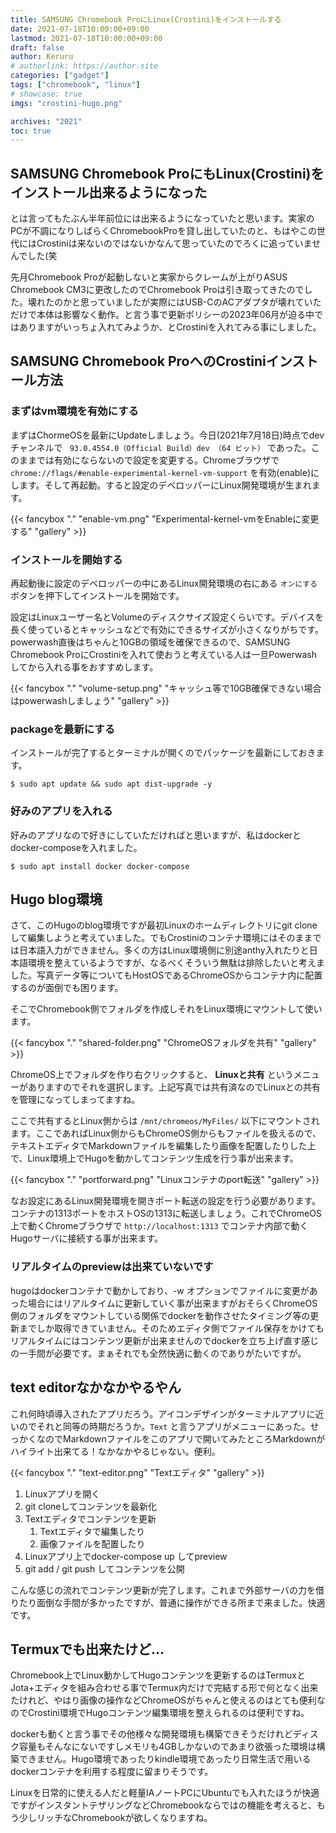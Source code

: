 ```yaml
---
title: SAMSUNG Chromebook ProにLinux(Crostini)をインストールする
date: 2021-07-18T10:00:00+09:00
lastmod: 2021-07-18T10:00:00+09:00
draft: false
author: Keruru
# authorlink: https://author.site
categories: ["gadget"]
tags: ["chromebook", "linux"]
# showcase: true
imgs: "crostini-hugo.png"

archives: "2021"
toc: true
---
```


## SAMSUNG Chromebook ProにもLinux(Crostini)をインストール出来るようになった

とは言ってもたぶん半年前位には出来るようになっていたと思います。実家のPCが不調になりしばらくChromebookProを貸し出していたのと、もはやこの世代にはCrostiniは来ないのではないかなんて思っていたのでろくに追っていませんでした(笑

先月Chromebook Proが起動しないと実家からクレームが上がりASUS Chromebook CM3に更改したのでChromebook Proは引き取ってきたのでした。壊れたのかと思っていましたが実際にはUSB-CのACアダプタが壊れていただけで本体は影響なく動作。と言う事で更新ポリシーの2023年06月が迫る中ではありますがいっちょ入れてみようか、とCrostiniを入れてみる事にしました。

## SAMSUNG Chromebook ProへのCrostiniインストール方法

### まずはvm環境を有効にする

まずはChormeOSを最新にUpdateしましょう。今日(2021年7月18日)時点でdevチャンネルで ` 93.0.4554.0（Official Build）dev （64 ビット）` であった。このままでは有効にならないので設定を変更する。Chromeブラウザで `chrome://flags/#enable-experimental-kernel-vm-support` を有効(enable)にします。そして再起動。すると設定のデベロッパーにLinux開発環境が生まれます。

{{< fancybox "." "enable-vm.png" "Experimental-kernel-vmをEnableに変更する" "gallery" >}}

### インストールを開始する

再起動後に設定のデベロッパーの中にあるLinux開発環境の右にある `オンにする` ボタンを押下してインストールを開始です。

設定はLinuxユーザー名とVolumeのディスクサイズ設定くらいです。デバイスを長く使っているとキャッシュなどで有効にできるサイズが小さくなりがちです。powerwash直後はちゃんと10GBの領域を確保できるので、SAMSUNG Chromebook ProにCrostiniを入れて使おうと考えている人は一旦Powerwashしてから入れる事をおすすめします。

{{< fancybox "." "volume-setup.png" "キャッシュ等で10GB確保できない場合はpowerwashしましょう" "gallery" >}}

### packageを最新にする

インストールが完了するとターミナルが開くのでパッケージを最新にしておきます。

````text
$ sudo apt update && sudo apt dist-upgrade -y
````

### 好みのアプリを入れる

好みのアプリなので好きにしていただければと思いますが、私はdockerとdocker-composeを入れました。

````shell
$ sudo apt install docker docker-compose
````

## Hugo blog環境

さて、このHugoのblog環境ですが最初Linuxのホームディレクトリにgit cloneして編集しようと考えていました。でもCrostiniのコンテナ環境にはそのままでは日本語入力ができません。多くの方はLinux環境側に別途anthy入れたりと日本語環境を整えているようですが、なるべくそういう無駄は排除したいと考えました。写真データ等についてもHostOSであるChromeOSからコンテナ内に配置するのが面倒でも困ります。

そこでChromebook側でフォルダを作成しそれをLinux環境にマウントして使います。

{{< fancybox "." "shared-folder.png" "ChromeOSフォルダを共有" "gallery" >}}

ChromeOS上でフォルダを作り右クリックすると、 **Linuxと共有** というメニューがありますのでそれを選択します。上記写真では共有済なのでLinuxとの共有を管理になってしまってますね。

ここで共有するとLinux側からは `/mnt/chromeos/MyFiles/` 以下にマウントされます。ここであればLinux側からもChromeOS側からもファイルを扱えるので、テキストエディタでMarkdownファイルを編集したり画像を配置したりした上で、Linux環境上でHugoを動かしてコンテンツ生成を行う事が出来ます。

{{< fancybox "." "portforward.png" "Linuxコンテナのport転送" "gallery" >}}

なお設定にあるLinux開発環境を開きポート転送の設定を行う必要があります。コンテナの1313ポートをホストOSの1313に転送しましょう。これでChromeOS上で動くChromeブラウザで `http://localhost:1313` でコンテナ内部で動くHugoサーバに接続する事が出来ます。

### リアルタイムのpreviewは出来ていないです

hugoはdockerコンテナで動かしており、-w オプションでファイルに変更があった場合にはリアルタイムに更新していく事が出来ますがおそらくChromeOS側のフォルダをマウントしている関係でdockerを動作させたタイミング等の更新までしか取得できていません。そのためエディタ側でファイル保存をかけてもリアルタイムにはコンテンツ更新が出来ませんのでdockerを立ち上げ直す感じの一手間が必要です。まぁそれでも全然快適に動くのでありがたいですが。

## text editorなかなかやるやん

これ何時頃導入されたアプリだろう。アイコンデザインがターミナルアプリに近いのでそれと同等の時期だろうか。`Text` と言うアプリがメニューにあった。せっかくなのでMarkdownファイルをこのアプリで開いてみたところMarkdownがハイライト出来てる！なかなかやるじゃない。便利。

{{< fancybox "." "text-editor.png" "Textエディタ" "gallery" >}}

1. Linuxアプリを開く
1. git cloneしてコンテンツを最新化
1. Textエディタでコンテンツを更新
    1. Textエディタで編集したり
    1. 画像ファイルを配置したり
1. Linuxアプリ上でdocker-compose up してpreview
1. git add / git push してコンテンツを公開

こんな感じの流れでコンテンツ更新が完了します。これまで外部サーバの力を借りたり面倒な手間が多かったですが、普通に操作ができる所まで来ました。快適です。

## Termuxでも出来たけど...

Chromebook上でLinux動かしてHugoコンテンツを更新するのはTermuxとJota+エディタを組み合わせる事でTermux内だけで完結する形で何となく出来たけれど、やはり画像の操作などChromeOSがちゃんと使えるのはとても便利なのでCrostini環境でHugoコンテンツ編集環境を整えられるのは便利ですね。

dockerも動くと言う事でその他様々な開発環境も構築できそうだけれどディスク容量もそんなにないですしメモリも4GBしかないのであまり欲張った環境は構築できません。Hugo環境であったりkindle環境であったり日常生活で用いるdockerコンテナを利用する程度に留まりそうです。

Linuxを日常的に使える人だと軽量IAノートPCにUbuntuでも入れたほうが快適ですがインスタントテザリングなどChromebookならではの機能を考えると、もう少しリッチなChromebookが欲しくなりますね。

